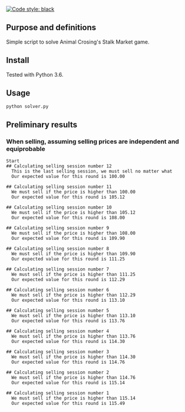 [![Code style: black](https://img.shields.io/badge/code%20style-black-000000.svg)](https://github.com/ambv/black)

## Purpose and definitions
Simple script to solve Animal Crosing's Stalk Market game.

## Install
Tested with Python 3.6.

## Usage
``` 
python solver.py
```

## Preliminary results
### When selling, assuming selling prices are independent and equiprobable
```
Start
## Calculating selling session number 12
  This is the last selling session, we must sell no matter what
  Our expected value for this round is 100.00

## Calculating selling session number 11
  We must sell if the price is higher than 100.00
  Our expected value for this round is 105.12

## Calculating selling session number 10
  We must sell if the price is higher than 105.12
  Our expected value for this round is 108.00

## Calculating selling session number 9
  We must sell if the price is higher than 108.00
  Our expected value for this round is 109.90

## Calculating selling session number 8
  We must sell if the price is higher than 109.90
  Our expected value for this round is 111.25

## Calculating selling session number 7
  We must sell if the price is higher than 111.25
  Our expected value for this round is 112.29

## Calculating selling session number 6
  We must sell if the price is higher than 112.29
  Our expected value for this round is 113.10

## Calculating selling session number 5
  We must sell if the price is higher than 113.10
  Our expected value for this round is 113.76

## Calculating selling session number 4
  We must sell if the price is higher than 113.76
  Our expected value for this round is 114.30

## Calculating selling session number 3
  We must sell if the price is higher than 114.30
  Our expected value for this round is 114.76

## Calculating selling session number 2
  We must sell if the price is higher than 114.76
  Our expected value for this round is 115.14

## Calculating selling session number 1
  We must sell if the price is higher than 115.14
  Our expected value for this round is 115.49
```